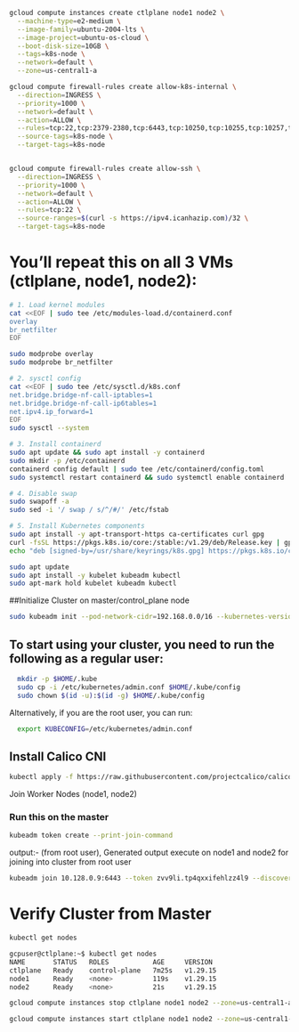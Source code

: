 ```bash
gcloud compute instances create ctlplane node1 node2 \
  --machine-type=e2-medium \
  --image-family=ubuntu-2004-lts \
  --image-project=ubuntu-os-cloud \
  --boot-disk-size=10GB \
  --tags=k8s-node \
  --network=default \
  --zone=us-central1-a

gcloud compute firewall-rules create allow-k8s-internal \
  --direction=INGRESS \
  --priority=1000 \
  --network=default \
  --action=ALLOW \
  --rules=tcp:22,tcp:2379-2380,tcp:6443,tcp:10250,tcp:10255,tcp:10257,tcp:10259,tcp:30000-32767,tcp:179 \
  --source-tags=k8s-node \
  --target-tags=k8s-node


gcloud compute firewall-rules create allow-ssh \
  --direction=INGRESS \
  --priority=1000 \
  --network=default \
  --action=ALLOW \
  --rules=tcp:22 \
  --source-ranges=$(curl -s https://ipv4.icanhazip.com)/32 \
  --target-tags=k8s-node
```
# You’ll repeat this on all 3 VMs (ctlplane, node1, node2):

```bash
# 1. Load kernel modules
cat <<EOF | sudo tee /etc/modules-load.d/containerd.conf
overlay
br_netfilter
EOF

sudo modprobe overlay
sudo modprobe br_netfilter

# 2. sysctl config
cat <<EOF | sudo tee /etc/sysctl.d/k8s.conf
net.bridge.bridge-nf-call-iptables=1
net.bridge.bridge-nf-call-ip6tables=1
net.ipv4.ip_forward=1
EOF
sudo sysctl --system

# 3. Install containerd
sudo apt update && sudo apt install -y containerd
sudo mkdir -p /etc/containerd
containerd config default | sudo tee /etc/containerd/config.toml
sudo systemctl restart containerd && sudo systemctl enable containerd

# 4. Disable swap
sudo swapoff -a
sudo sed -i '/ swap / s/^/#/' /etc/fstab

# 5. Install Kubernetes components
sudo apt install -y apt-transport-https ca-certificates curl gpg
curl -fsSL https://pkgs.k8s.io/core:/stable:/v1.29/deb/Release.key | gpg --dearmor | sudo tee /usr/share/keyrings/k8s.gpg > /dev/null
echo "deb [signed-by=/usr/share/keyrings/k8s.gpg] https://pkgs.k8s.io/core:/stable:/v1.29/deb/ /" | sudo tee /etc/apt/sources.list.d/kubernetes.list

sudo apt update
sudo apt install -y kubelet kubeadm kubectl
sudo apt-mark hold kubelet kubeadm kubectl
```
##Initialize Cluster on master/control_plane node
```bash
sudo kubeadm init --pod-network-cidr=192.168.0.0/16 --kubernetes-version=1.29.15
```
## To start using your cluster, you need to run the following as a regular user:
```bash
  mkdir -p $HOME/.kube
  sudo cp -i /etc/kubernetes/admin.conf $HOME/.kube/config
  sudo chown $(id -u):$(id -g) $HOME/.kube/config
```
Alternatively, if you are the root user, you can run:
```bash
  export KUBECONFIG=/etc/kubernetes/admin.conf
```
## Install Calico CNI
```bash
kubectl apply -f https://raw.githubusercontent.com/projectcalico/calico/v3.26.1/manifests/calico.yaml
```
Join Worker Nodes (node1, node2)
### Run this on the master
```bash
kubeadm token create --print-join-command
```

output:- (from root user), Generated output execute on node1 and node2 for joining into cluster from root user
```bash
kubeadm join 10.128.0.9:6443 --token zvv9li.tp4qxxifehlzz4l9 --discovery-token-ca-cert-hash sha256:e03c28af73b531ff11a314eb3147b526b9b59028d96320867f63b82e93882e55
```
# Verify Cluster from Master
```bash
kubectl get nodes
```
```bash
gcpuser@ctlplane:~$ kubectl get nodes
NAME       STATUS   ROLES           AGE     VERSION
ctlplane   Ready    control-plane   7m25s   v1.29.15
node1      Ready    <none>          119s    v1.29.15
node2      Ready    <none>          21s     v1.29.15
```

```bash
gcloud compute instances stop ctlplane node1 node2 --zone=us-central1-a
```

```bash
gcloud compute instances start ctlplane node1 node2 --zone=us-central1-a
```

